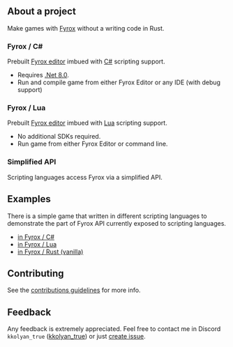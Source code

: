 ## About a project
Make games with [Fyrox](https://fyrox.rs) without a writing code in Rust.

### Fyrox / C#
Prebuilt [Fyrox editor](https://fyrox-book.github.io/beginning/editor_overview.html) imbued with [C#](https://learnxinyminutes.com/csharp/) scripting support.
* Requires [.Net 8.0](https://dotnet.microsoft.com/en-us/download/dotnet/thank-you/sdk-8.0.410-windows-x64-installer).
* Run and compile game from either Fyrox Editor or any IDE (with debug support)

### Fyrox / Lua
Prebuilt [Fyrox editor](https://fyrox-book.github.io/beginning/editor_overview.html) imbued with [Lua](https://learnxinyminutes.com/lua/) scripting support.
* No additional SDKs required.
* Run game from either Fyrox Editor or command line.

### Simplified API
Scripting languages access Fyrox via a simplified API.

## Examples
There is a simple game that written in different scripting languages to demonstrate the part of Fyrox API currently exposed to scripting languages.
* [in Fyrox / C#](showcase/guards_cs)
* [in Fyrox / Lua](showcase/guards_lua)
* [in Fyrox / Rust (vanilla)](showcase/guards_vanilla)

## Contributing
See the [contributions guidelines](CONTRIBUTING.md) for more info.

## Feedback
Any feedback is extremely appreciated.
Feel free to contact me in Discord `kkolyan_true` ([kkolyan_true](https://discord.com/users/333644000302989314)) or just [create issue](https://github.com/kkolyan/fyrox_lite/issues/new).
